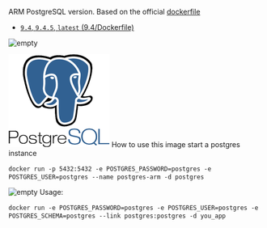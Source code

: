 ARM PostgreSQL version.
Based on the official [dockerfile](https://hub.docker.com/_/postgres/)
* [`9.4`, `9.4.5`, `latest` (9.4/Dockerfile)](https://github.com/joherma1/sia/blob/master/deploy/postgres/Dockerfile)

![empty](http://cdn.shopify.com/s/files/1/0279/1227/t/5/assets/highsnobiety-logo-badge-white.svg?75070636155751373 "empty")

![PostgreSQL](https://raw.githubusercontent.com/docker-library/docs/master/postgres/logo.png "PostgreSQL")
How to use this image start a postgres instance
```
docker run -p 5432:5432 -e POSTGRES_PASSWORD=postgres -e POSTGRES_USER=postgres --name postgres-arm -d postgres
```
![empty](http://cdn.shopify.com/s/files/1/0279/1227/t/5/assets/highsnobiety-logo-badge-white.svg?75070636155751373 "empty")
Usage:
```
docker run -e POSTGRES_PASSWORD=postgres -e POSTGRES_USER=postgres -e POSTGRES_SCHEMA=postgres --link postgres:postgres -d you_app
```
